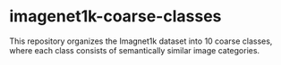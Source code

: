 # imagenet1k-coarse-classes
This repository organizes the Imagnet1k dataset into 10 coarse classes, where each class consists of semantically similar image categories.
